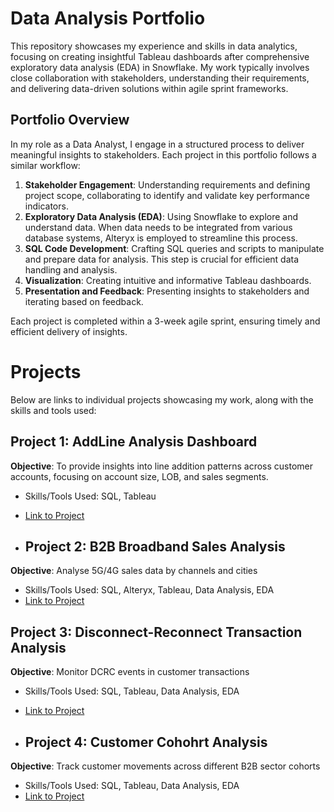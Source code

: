 # Data Analysis Portfolio

This repository showcases my experience and skills in data analytics, focusing on creating insightful Tableau dashboards after comprehensive exploratory data analysis (EDA) in Snowflake. My work typically involves close collaboration with stakeholders, understanding their requirements, and delivering data-driven solutions within agile sprint frameworks.

## Portfolio Overview

In my role as a Data Analyst, I engage in a structured process to deliver meaningful insights to stakeholders. Each project in this portfolio follows a similar workflow:

1. **Stakeholder Engagement**: Understanding requirements and defining project scope, collaborating to identify and validate key performance indicators.
2. **Exploratory Data Analysis (EDA)**: Using Snowflake to explore and understand data. When data needs to be integrated from various database systems, Alteryx is employed to streamline this process.
3. **SQL Code Development**: Crafting SQL queries and scripts to manipulate and prepare data for analysis. This step is crucial for efficient data handling and analysis.
4. **Visualization**: Creating intuitive and informative Tableau dashboards.
5. **Presentation and Feedback**: Presenting insights to stakeholders and iterating based on feedback.

Each project is completed within a 3-week agile sprint, ensuring timely and efficient delivery of insights.

# Projects

Below are links to individual projects showcasing my work, along with the skills and tools used:

## Project 1: AddLine Analysis Dashboard
**Objective**: To provide insights into line addition patterns across customer accounts, focusing on account size, LOB, and sales segments.
- Skills/Tools Used: SQL, Tableau
- [Link to Project](https://github.com/Illias-b/AddLine-Analysis.git)

- ## Project 2: B2B Broadband Sales Analysis
**Objective**: Analyse 5G/4G sales data by channels and cities
- Skills/Tools Used: SQL, Alteryx, Tableau, Data Analysis, EDA
- [Link to Project](https://github.com/Illias-b/B2B-Broadband-Sales.git)

## Project 3: Disconnect-Reconnect Transaction Analysis
**Objective**: Monitor DCRC events in customer transactions
- Skills/Tools Used: SQL, Tableau, Data Analysis, EDA
- [Link to Project](https://github.com/Illias-b/Disconnect-Reconnect-Analysis.git)

- ## Project 4: Customer Cohohrt Analysis
**Objective**: Track customer movements across different B2B sector cohorts
- Skills/Tools Used: SQL, Tableau, Data Analysis, EDA
- [Link to Project](https://github.com/Illias-b/Customer-Cohorts-Analysis.git)
